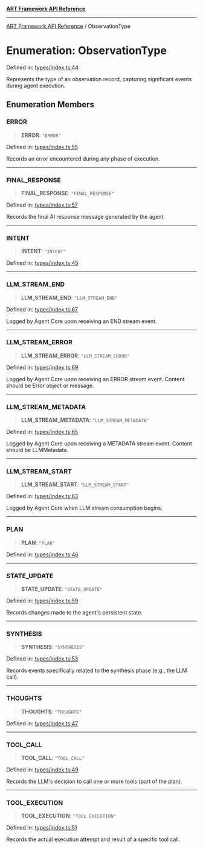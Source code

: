 [**ART Framework API Reference**](../README.md)

***

[ART Framework API Reference](../README.md) / ObservationType

# Enumeration: ObservationType

Defined in: [types/index.ts:44](https://github.com/hashangit/ART/blob/0c4f5068c86b5500db1290baa4792d44ebae7f9e/src/types/index.ts#L44)

Represents the type of an observation record, capturing significant events during agent execution.

## Enumeration Members

### ERROR

> **ERROR**: `"ERROR"`

Defined in: [types/index.ts:55](https://github.com/hashangit/ART/blob/0c4f5068c86b5500db1290baa4792d44ebae7f9e/src/types/index.ts#L55)

Records an error encountered during any phase of execution.

***

### FINAL\_RESPONSE

> **FINAL\_RESPONSE**: `"FINAL_RESPONSE"`

Defined in: [types/index.ts:57](https://github.com/hashangit/ART/blob/0c4f5068c86b5500db1290baa4792d44ebae7f9e/src/types/index.ts#L57)

Records the final AI response message generated by the agent.

***

### INTENT

> **INTENT**: `"INTENT"`

Defined in: [types/index.ts:45](https://github.com/hashangit/ART/blob/0c4f5068c86b5500db1290baa4792d44ebae7f9e/src/types/index.ts#L45)

***

### LLM\_STREAM\_END

> **LLM\_STREAM\_END**: `"LLM_STREAM_END"`

Defined in: [types/index.ts:67](https://github.com/hashangit/ART/blob/0c4f5068c86b5500db1290baa4792d44ebae7f9e/src/types/index.ts#L67)

Logged by Agent Core upon receiving an END stream event.

***

### LLM\_STREAM\_ERROR

> **LLM\_STREAM\_ERROR**: `"LLM_STREAM_ERROR"`

Defined in: [types/index.ts:69](https://github.com/hashangit/ART/blob/0c4f5068c86b5500db1290baa4792d44ebae7f9e/src/types/index.ts#L69)

Logged by Agent Core upon receiving an ERROR stream event. Content should be Error object or message.

***

### LLM\_STREAM\_METADATA

> **LLM\_STREAM\_METADATA**: `"LLM_STREAM_METADATA"`

Defined in: [types/index.ts:65](https://github.com/hashangit/ART/blob/0c4f5068c86b5500db1290baa4792d44ebae7f9e/src/types/index.ts#L65)

Logged by Agent Core upon receiving a METADATA stream event. Content should be LLMMetadata.

***

### LLM\_STREAM\_START

> **LLM\_STREAM\_START**: `"LLM_STREAM_START"`

Defined in: [types/index.ts:63](https://github.com/hashangit/ART/blob/0c4f5068c86b5500db1290baa4792d44ebae7f9e/src/types/index.ts#L63)

Logged by Agent Core when LLM stream consumption begins.

***

### PLAN

> **PLAN**: `"PLAN"`

Defined in: [types/index.ts:46](https://github.com/hashangit/ART/blob/0c4f5068c86b5500db1290baa4792d44ebae7f9e/src/types/index.ts#L46)

***

### STATE\_UPDATE

> **STATE\_UPDATE**: `"STATE_UPDATE"`

Defined in: [types/index.ts:59](https://github.com/hashangit/ART/blob/0c4f5068c86b5500db1290baa4792d44ebae7f9e/src/types/index.ts#L59)

Records changes made to the agent's persistent state.

***

### SYNTHESIS

> **SYNTHESIS**: `"SYNTHESIS"`

Defined in: [types/index.ts:53](https://github.com/hashangit/ART/blob/0c4f5068c86b5500db1290baa4792d44ebae7f9e/src/types/index.ts#L53)

Records events specifically related to the synthesis phase (e.g., the LLM call).

***

### THOUGHTS

> **THOUGHTS**: `"THOUGHTS"`

Defined in: [types/index.ts:47](https://github.com/hashangit/ART/blob/0c4f5068c86b5500db1290baa4792d44ebae7f9e/src/types/index.ts#L47)

***

### TOOL\_CALL

> **TOOL\_CALL**: `"TOOL_CALL"`

Defined in: [types/index.ts:49](https://github.com/hashangit/ART/blob/0c4f5068c86b5500db1290baa4792d44ebae7f9e/src/types/index.ts#L49)

Records the LLM's decision to call one or more tools (part of the plan).

***

### TOOL\_EXECUTION

> **TOOL\_EXECUTION**: `"TOOL_EXECUTION"`

Defined in: [types/index.ts:51](https://github.com/hashangit/ART/blob/0c4f5068c86b5500db1290baa4792d44ebae7f9e/src/types/index.ts#L51)

Records the actual execution attempt and result of a specific tool call.
